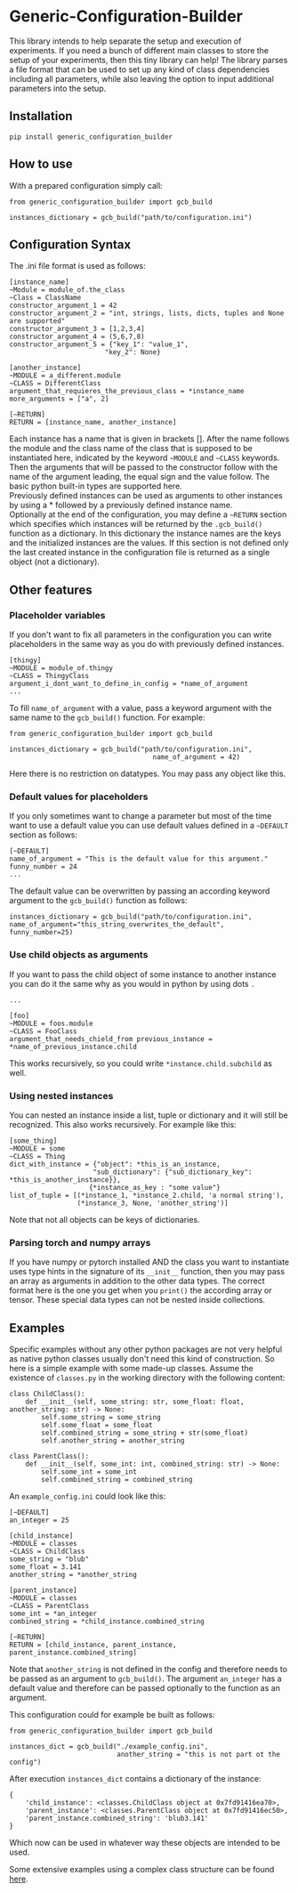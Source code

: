 # Generic-Configuration-Builder
This library intends to help separate the setup and execution of experiments. If you need a bunch of different main classes to store the setup of your experiments, then this tiny library can help!
The library parses a file format that can be used to set up any kind of class dependencies including all parameters, while also leaving the option to input additional parameters into the setup.

## Installation
```
pip install generic_configuration_builder
```

## How to use
With a prepared configuration simply call:
```
from generic_configuration_builder import gcb_build

instances_dictionary = gcb_build("path/to/configuration.ini")
```

## Configuration Syntax
The .ini file format is used as follows:

```
[instance_name]
~Module = module_of.the_class
~Class = ClassName
constructor_argument_1 = 42
constructor_argument_2 = "int, strings, lists, dicts, tuples and None are supported"
constructor_argument_3 = [1,2,3,4]
constructor_argument_4 = (5,6,7,8)
constructor_argument_5 = {"key_1": "value_1",
                        "key_2": None}

[another_instance]
~MODULE = a_different.module
~CLASS = DifferentClass
argument_that_requieres_the_previous_class = *instance_name
more_arguments = ["a", 2]

[~RETURN]
RETURN = [instance_name, another_instance]
```

Each instance has a name that is given in brackets [].
After the name follows the module and the class name of the class that is supposed to be instantiated here, indicated by the keyword `~MODULE` and `~CLASS` keywords.
Then the arguments that will be passed to the constructor follow with the name of the argument leading, the equal sign and the value follow. The basic python built-in types are supported here. <br>
Previously defined instances can be used as arguments to other instances by using a * followed by a previously defined instance name.<br>
Optionally at the end of the configuration, you may define a `~RETURN` section which specifies which instances will be returned by the `.gcb_build()` function as a dictionary. In this dictionary the instance names are the keys and the initialized instances are the values. If this section is not defined only the last created instance in the configuration file is returned as a single object (not a dictionary).

## Other features

### Placeholder variables
If you don't want to fix all parameters in the configuration you can write placeholders in the same way as you do with previously defined instances.

```
[thingy]
~MODULE = module_of.thingy
~CLASS = ThingyClass
argument_i_dont_want_to_define_in_config = *name_of_argument
...
```
To fill `name_of_argument` with a value, pass a keyword argument with the same name to the `gcb_build()` function. For example:
```
from generic_configuration_builder import gcb_build

instances_dictionary = gcb_build("path/to/configuration.ini", 
                                    name_of_argument = 42)
```

Here there is no restriction on datatypes. You may pass any object like this.

### Default values for placeholders
If you only sometimes want to change a parameter but most of the time want to use a default value you can use default values defined in a `~DEFAULT` section as follows:

```
[~DEFAULT]
name_of_argument = "This is the default value for this argument."
funny_number = 24
...
```
The default value can be overwritten by passing an according keyword argument to the `gcb_build()` function as follows:
```
instances_dictionary = gcb_build("path/to/configuration.ini", name_of_argument="this_string_overwrites_the_default",
funny_number=25)
```

### Use child objects as arguments

If you want to pass the child object of some instance to another instance you can do it the same why as you would in python by using dots `.`
```
...

[foo]
~MODULE = foos.module
~CLASS = FooClass
argument_that_needs_chield_from previous_instance = *name_of_previous_instance.child
```

This works recursively, so you could write `*instance.child.subchild` as well.

### Using nested instances

You can nested an instance inside a list, tuple or dictionary and it will still be recognized. This also works recursively. For example like this:

```
[some_thing]
~MODULE = some
~CLASS = Thing
dict_with_instance = {"object": *this_is_an_instance, 
                     "sub_dictionary": {"sub_dictionary_key": *this_is_another_instance}},
                    {*instance_as_key : "some value"}
list_of_tuple = [(*instance_1, *instance_2.child, 'a normal string'),
                 (*instance_3, None, 'another_string')]
```
Note that not all objects can be keys of dictionaries.

### Parsing torch and numpy arrays

If you have numpy or pytorch installed AND the class you want to instantiate uses type hints in the signature of its `__init__` function, then you may pass an array as arguments in addition to the other data types. The correct format here is the one you get when you `print()` the according array or tensor. These special data types can not be nested inside collections.

## Examples 
Specific examples without any other python packages are not very helpful as native python classes usually don't need this kind of construction. 
So here is a simple example with some made-up classes.
Assume the existence of `classes.py` in the working directory with the following content:
```
class ChildClass():
    def __init__(self, some_string: str, some_float: float, another_string: str) -> None:
        self.some_string = some_string
        self.some_float = some_float
        self.combined_string = some_string + str(some_float)
        self.another_string = another_string

class ParentClass():
    def __init__(self, some_int: int, combined_string: str) -> None:
        self.some_int = some_int
        self.combined_string = combined_string
```

An `example_config.ini` could look like this:
```
[~DEFAULT]
an_integer = 25

[child_instance]
~MODULE = classes
~CLASS = ChildClass
some_string = "blub"
some_float = 3.141
another_string = *another_string

[parent_instance]
~MODULE = classes
~CLASS = ParentClass
some_int = *an_integer
combined_string = *child_instance.combined_string

[~RETURN]
RETURN = [child_instance, parent_instance, parent_instance.combined_string]
```

Note that `another_string` is not defined in the config and therefore needs to be passed as an argument to `gcb_build()`. The argument `an_integer` has a default value and therefore can be passed optionally to the function as an argument.

This configuration could for example be built as follows:

```
from generic_configuration_builder import gcb_build

instances_dict = gcb_build("./example_config.ini", 
                           another_string = "this is not part ot the config")
```

After execution `instances_dict` contains a dictionary of the instance:
```
{
    'child_instance': <classes.ChildClass object at 0x7fd91416ea70>,
    'parent_instance': <classes.ParentClass object at 0x7fd91416ec50>,
    'parent_instance.combined_string': 'blub3.141'
}
```
Which now can be used in whatever way these objects are intended to be used.

Some extensive examples using a complex class structure can be found [here](https://github.com/Sebastian-Griesbach/Improving-Policy-Conditioned-Value-Functions/tree/main/experiments).
